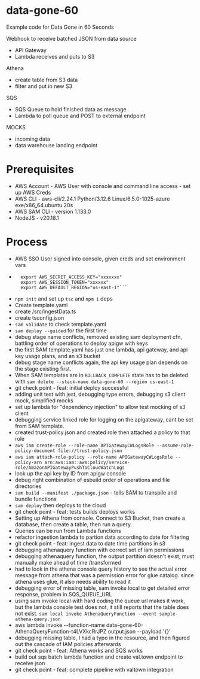 # data-gone-60
Example code for Data Gone in 60 Seconds

Webhook to receive batched JSON from data source
- API Gateway
- Lambda receives and puts to S3

Athena
- create table from S3 data
- filter and put in new S3

SQS 
- SQS Queue to hold finished data as message
- Lambda to poll queue and POST to external endpoint

MOCKS
- incoming data
- data warehouse landing endpoint

# Prerequisites
- AWS Account - AWS User with console and command line access - set up AWS Creds
- AWS CLI - aws-cli/2.24.1 Python/3.12.6 Linux/6.5.0-1025-azure exe/x86_64.ubuntu.20s
- AWS SAM CLI - version 1.133.0
- NodeJS - v20.18.1

# Process
- AWS SSO User signed into console, given creds and set environment vars
- ```export AWS_ACCESS_KEY_ID="xxxxxx"
    export AWS_SECRET_ACCESS_KEY="xxxxxxx"
    export AWS_SESSION_TOKEN="xxxxxx"
    export AWS_DEFAULT_REGION="us-east-1"```
- `npm init` and set up `tsc` and `npm i` deps
- Create template.yaml
- create /src/ingestData.ts
- create tsconfig.json
- `sam validate` to check template.yaml
- `sam deploy --guided` for the first time
- debug stage name conflicts, removed existing sam deployment cfn, battling order of operations to deploy apigw with keys
- the first SAM template.yaml has just one lambda, api gateway, and api key usage plans, and an s3 bucket
- debug stage name conflicts again, the api key usage plan depends on the stage existing first. 
- When SAM templates are in `ROLLBACK_COMPLETE` state has to be deleted with `sam delete --stack-name data-gone-60 --region us-east-1`
- git check point - feat: initial deploy successful
- adding unit test with jest, debugging type errors, debugging s3 client mock, simplified mocks
- set up lambda for "dependency injection" to allow test mocking of s3 client
- debugging service linked role for logging on the apigateway, cant be set from SAM template. 
- created trust-policy.json and created role then attached a policy to that role
- `aws iam create-role --role-name APIGatewayCWLogsRole --assume-role-policy-document file://trust-policy.json`
- `aws iam attach-role-policy --role-name APIGatewayCWLogsRole --policy-arn arn:aws:iam::aws:policy/service-role/AmazonAPIGatewayPushToCloudWatchLogs`
- look up the api key by ID from apigw console
- debug right combination of esbuild order of operations and file directories
- `sam build --manifest ./package.json` - tells SAM to transpile and bundle functions
- `sam deploy` then deploys to the cloud
- git check point - feat: tests builds deploys works
- Setting up Athena from console. Connect to S3 Bucket, then create a database, then create a table, then run a query. 
- Queries can be run from Lambda functions
- refactor ingestion lambda to partion data according to date for filtering
- git check point - feat: ingest data to date time partitions in s3
- debugging athenaquery function with correct set of iam permissions
- debugging athenaquery function, the output partition doesn't exist, must manually make ahead of time /transformed
- had to look in the athena console query history to see the actual error message from athena that was a permission error for glue catalog. since athena uses glue, it also needs ability to read it
- debugging error of missing table, sam invoke local to get detailed error response, problem in SQS_QUEUE_URL
- using sam invoke local with hard coding the queue url makes it work, but the lambda console test does not, it still reports that the table does not exist. `sam local invoke AthenaQueryFunction --event sample-athena-query.json`
- aws lambda invoke --function-name data-gone-60-AthenaQueryFunction-t4LVXkcRrJPZ output.json --payload '{}'
- debugging missing table, I had a typo in the resource, and then figured out the cascade of IAM policies afterwards
- git check point - feat: Athena works and SQS works
- build out sqs batch lambda function and create val.town endpoint to receive json
- git check point - feat: complete pipeline with valtown integration
